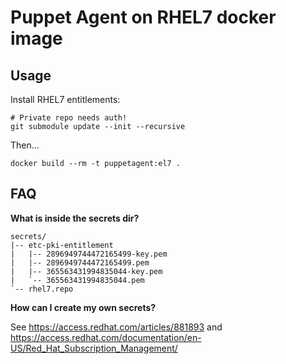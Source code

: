 Puppet Agent on RHEL7 docker image
==================================

Usage
-----

Install RHEL7 entitlements:

```
# Private repo needs auth!
git submodule update --init --recursive
```

Then...

```
docker build --rm -t puppetagent:el7 .
```


FAQ
---

**What is inside the secrets dir?**

    secrets/
    |-- etc-pki-entitlement
    |   |-- 2896949744472165499-key.pem
    |   |-- 2896949744472165499.pem
    |   |-- 365563431994835044-key.pem
    |   `-- 365563431994835044.pem
    `-- rhel7.repo


**How can I create my own secrets?**

See https://access.redhat.com/articles/881893 and
https://access.redhat.com/documentation/en-US/Red_Hat_Subscription_Management/
